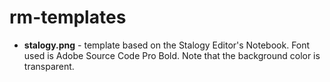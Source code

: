 # rm-templates

- **stalogy.png** - template based on the Stalogy Editor's Notebook. Font used is Adobe Source Code Pro Bold. Note that the background color is transparent.
